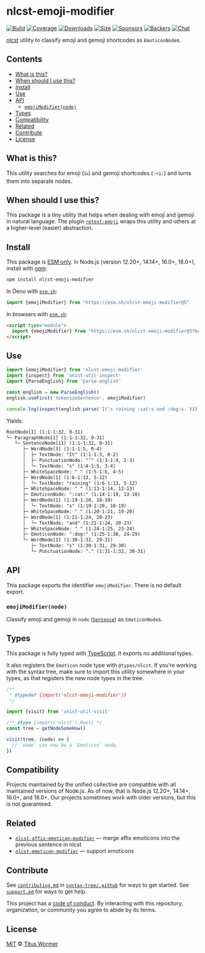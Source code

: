 # nlcst-emoji-modifier

[![Build][build-badge]][build]
[![Coverage][coverage-badge]][coverage]
[![Downloads][downloads-badge]][downloads]
[![Size][size-badge]][size]
[![Sponsors][sponsors-badge]][collective]
[![Backers][backers-badge]][collective]
[![Chat][chat-badge]][chat]

[nlcst][] utility to classify emoji and gemoji shortcodes as `EmoticonNode`s.

## Contents

*   [What is this?](#what-is-this)
*   [When should I use this?](#when-should-i-use-this)
*   [Install](#install)
*   [Use](#use)
*   [API](#api)
    *   [`emojiModifier(node)`](#emojimodifiernode)
*   [Types](#types)
*   [Compatibility](#compatibility)
*   [Related](#related)
*   [Contribute](#contribute)
*   [License](#license)

## What is this?

This utility searches for emoji (`👍`) and gemoji shortcodes (`:+1:`) and turns
them into separate nodes.

## When should I use this?

This package is a tiny utility that helps when dealing with emoji and gemoji in
natural language.
The plugin [`retext-emoji`][retext-emoji] wraps this utility and others at a
higher-level (easier) abstraction.

## Install

This package is [ESM only][esm].
In Node.js (version 12.20+, 14.14+, 16.0+, 18.0+), install with [npm][]:

```sh
npm install nlcst-emoji-modifier
```

In Deno with [`esm.sh`][esmsh]:

```js
import {emojiModifier} from "https://esm.sh/nlcst-emoji-modifier@5"
```

In browsers with [`esm.sh`][esmsh]:

```html
<script type="module">
  import {emojiModifier} from "https://esm.sh/nlcst-emoji-modifier@5?bundle"
</script>
```

## Use

```js
import {emojiModifier} from 'nlcst-emoji-modifier'
import {inspect} from 'unist-util-inspect'
import {ParseEnglish} from 'parse-english'

const english = new ParseEnglish()
english.useFirst('tokenizeSentence', emojiModifier)

console.log(inspect(english.parse('It’s raining :cat:s and :dog:s.')))
```

Yields:

```txt
RootNode[1] (1:1-1:32, 0-31)
└─ ParagraphNode[1] (1:1-1:32, 0-31)
   └─ SentenceNode[11] (1:1-1:32, 0-31)
      ├─ WordNode[3] (1:1-1:5, 0-4)
      │  ├─ TextNode: "It" (1:1-1:3, 0-2)
      │  ├─ PunctuationNode: "’" (1:3-1:4, 2-3)
      │  └─ TextNode: "s" (1:4-1:5, 3-4)
      ├─ WhiteSpaceNode: " " (1:5-1:6, 4-5)
      ├─ WordNode[1] (1:6-1:13, 5-12)
      │  └─ TextNode: "raining" (1:6-1:13, 5-12)
      ├─ WhiteSpaceNode: " " (1:13-1:14, 12-13)
      ├─ EmoticonNode: ":cat:" (1:14-1:19, 13-18)
      ├─ WordNode[1] (1:19-1:20, 18-19)
      │  └─ TextNode: "s" (1:19-1:20, 18-19)
      ├─ WhiteSpaceNode: " " (1:20-1:21, 19-20)
      ├─ WordNode[1] (1:21-1:24, 20-23)
      │  └─ TextNode: "and" (1:21-1:24, 20-23)
      ├─ WhiteSpaceNode: " " (1:24-1:25, 23-24)
      ├─ EmoticonNode: ":dog:" (1:25-1:30, 24-29)
      └─ WordNode[2] (1:30-1:32, 29-31)
         ├─ TextNode: "s" (1:30-1:31, 29-30)
         └─ PunctuationNode: "." (1:31-1:32, 30-31)
```

## API

This package exports the identifier `emojiModifier`.
There is no default export.

### `emojiModifier(node)`

Classify emoji and gemoji in `node` ([`Sentence`][sentence]) as
`EmoticonNode`s.

## Types

This package is fully typed with [TypeScript][].
It exports no additional types.

It also registers the `Emoticon` node type with `@types/nlcst`.
If you’re working with the syntax tree, make sure to import this utility
somewhere in your types, as that registers the new node types in the tree.

```js
/**
 * @typedef {import('nlcst-emoji-modifier')}
 */

import {visit} from 'unist-util-visit'

/** @type {import('nlcst').Root} */
const tree = getNodeSomeHow()

visit(tree, (node) => {
  // `node` can now be a `Emoticon` node.
})
```

## Compatibility

Projects maintained by the unified collective are compatible with all maintained
versions of Node.js.
As of now, that is Node.js 12.20+, 14.14+, 16.0+, and 18.0+.
Our projects sometimes work with older versions, but this is not guaranteed.

## Related

*   [`nlcst-affix-emoticon-modifier`](https://github.com/syntax-tree/nlcst-affix-emoticon-modifier)
    — merge affix emoticons into the previous sentence in nlcst
*   [`nlcst-emoticon-modifier`](https://github.com/syntax-tree/nlcst-emoticon-modifier)
    — support emoticons

## Contribute

See [`contributing.md`][contributing] in [`syntax-tree/.github`][health] for
ways to get started.
See [`support.md`][support] for ways to get help.

This project has a [code of conduct][coc].
By interacting with this repository, organization, or community you agree to
abide by its terms.

## License

[MIT][license] © [Titus Wormer][author]

<!-- Definitions -->

[build-badge]: https://github.com/syntax-tree/nlcst-emoji-modifier/workflows/main/badge.svg

[build]: https://github.com/syntax-tree/nlcst-emoji-modifier/actions

[coverage-badge]: https://img.shields.io/codecov/c/github/syntax-tree/nlcst-emoji-modifier.svg

[coverage]: https://codecov.io/github/syntax-tree/nlcst-emoji-modifier

[downloads-badge]: https://img.shields.io/npm/dm/nlcst-emoji-modifier.svg

[downloads]: https://www.npmjs.com/package/nlcst-emoji-modifier

[size-badge]: https://img.shields.io/bundlephobia/minzip/nlcst-emoji-modifier.svg

[size]: https://bundlephobia.com/result?p=nlcst-emoji-modifier

[sponsors-badge]: https://opencollective.com/unified/sponsors/badge.svg

[backers-badge]: https://opencollective.com/unified/backers/badge.svg

[collective]: https://opencollective.com/unified

[chat-badge]: https://img.shields.io/badge/chat-discussions-success.svg

[chat]: https://github.com/syntax-tree/unist/discussions

[npm]: https://docs.npmjs.com/cli/install

[esm]: https://gist.github.com/sindresorhus/a39789f98801d908bbc7ff3ecc99d99c

[esmsh]: https://esm.sh

[typescript]: https://www.typescriptlang.org

[license]: license

[author]: https://wooorm.com

[health]: https://github.com/syntax-tree/.github

[contributing]: https://github.com/syntax-tree/.github/blob/main/contributing.md

[support]: https://github.com/syntax-tree/.github/blob/main/support.md

[coc]: https://github.com/syntax-tree/.github/blob/main/code-of-conduct.md

[retext-emoji]: https://github.com/retextjs/retext-emoji

[nlcst]: https://github.com/syntax-tree/nlcst

[sentence]: https://github.com/syntax-tree/nlcst#sentence
